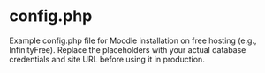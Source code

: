 # config.php
Example config.php file for Moodle installation on free hosting (e.g., InfinityFree). Replace the placeholders with your actual database credentials and site URL before using it in production.
